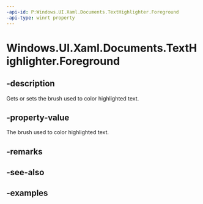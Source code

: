 ```yaml
---
-api-id: P:Windows.UI.Xaml.Documents.TextHighlighter.Foreground
-api-type: winrt property
---
```


<!-- Property syntax.
public Brush Foreground { get;  set; }
-->

# Windows.UI.Xaml.Documents.TextHighlighter.Foreground

## -description

Gets or sets the brush used to color highlighted text.



## -property-value

The brush used to color highlighted text.

## -remarks

## -see-also

## -examples

